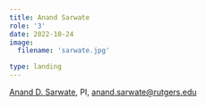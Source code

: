 ```yaml
---
title: Anand Sarwate
role: '3'
date: 2022-10-24
image: 
  filename: 'sarwate.jpg'

type: landing
---
```


[Anand D. Sarwate](https://adsarwate.github.io/), PI, [anand.sarwate@rutgers.edu](mailto:anand.sarwate@rutgers.edu)